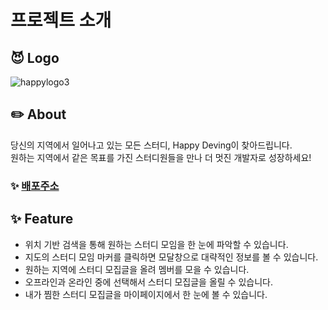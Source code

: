 # 프로젝트 소개
## 😈 Logo
![happylogo3](https://user-images.githubusercontent.com/87491901/164157863-13772940-0652-4407-ba95-04406613b21e.png)

## ✏️ About
당신의 지역에서 일어나고 있는 모든 스터디, Happy Deving이 찾아드립니다.  
원하는 지역에서 같은 목표를 가진 스터디원들을 만나 더 멋진 개발자로 성장하세요!
### ✨ [배포주소](https://happydeving.com/)

## ✨ Feature
- 위치 기반 검색을 통해 원하는 스터디 모임을 한 눈에 파악할 수 있습니다.
- 지도의 스터디 모임 마커를 클릭하면 모달창으로 대략적인 정보를 볼 수 있습니다.
- 원하는 지역에 스터디 모집글을 올려 멤버를 모을 수 있습니다.
- 오프라인과 온라인 중에 선택해서 스터디 모집글을 올릴 수 있습니다.
- 내가 찜한 스터디 모집글을 마이페이지에서 한 눈에 볼 수 있습니다.


